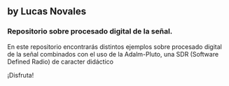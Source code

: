 ## by Lucas Novales
### Repositorio sobre procesado digital de la señal.

En este repositorio encontrarás distintos ejemplos sobre procesado digital de la señal combinados con el uso de la Adalm-Pluto, una SDR (Software Defined Radio) de caracter didáctico

¡Disfruta!
